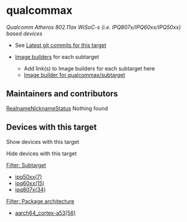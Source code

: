 # qualcommax

*Qualcomm Atheros 802.11ax WiSoC-s (i.e. IPQ807x/IPQ60xx/IPQ50xx) based devices*

- See [Latest git commits for this target](https://git.openwrt.org/?p=openwrt%2Fopenwrt.git&a=search&h=HEAD&st=commit&s=qualcommax%3A "https://git.openwrt.org/?p=openwrt/openwrt.git&a=search&h=HEAD&st=commit&s=qualcommax:")
- [Image builders](/docs/guide-user/additional-software/imagebuilder "docs:guide-user:additional-software:imagebuilder") for each subtarget
  
  - Add link(s) to Image builders for each subtarget here
  - [Image builder for qualcommax/subtarget](https://downloads.openwrt.org/snapshots/targets/qualcommax/... "https://downloads.openwrt.org/snapshots/targets/qualcommax/...")

## Maintainers and contributors

[Realname](/docs/techref/targets/qualcommax?datasrt=realname "Sort by this column")[Nickname](/docs/techref/targets/qualcommax?datasrt=nickname "Sort by this column")[Status](/docs/techref/targets/qualcommax?datasrt=status "Sort by this column") Nothing found

## Devices with this target

Show devices with this target

Hide devices with this target

[Filter: Subtarget](#folded_80a8633187d783c592fd847730ac5d10_1)

- [ipq50xx(7)](/docs/techref/targets/qualcommax?dataflt%5B0%5D=subtarget_%3Dipq50xx "Show pages matching 'ipq50xx'")
- [ipq60xx(15)](/docs/techref/targets/qualcommax?dataflt%5B0%5D=subtarget_%3Dipq60xx "Show pages matching 'ipq60xx'")
- [ipq807x(34)](/docs/techref/targets/qualcommax?dataflt%5B0%5D=subtarget_%3Dipq807x "Show pages matching 'ipq807x'")

[Filter: Package architecture](#folded_80a8633187d783c592fd847730ac5d10_2)

- [aarch64\_cortex-a53(56)](/docs/techref/targets/qualcommax?dataflt%5B0%5D=package%20architecture_%3Daarch64_cortex-a53 "Show pages matching 'aarch64_cortex-a53'")
